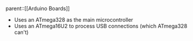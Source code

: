 parent::[[Arduino Boards]]

- Uses an ATmega328 as the main microcontroller
- Uses an ATmega16U2 to process USB connections (which ATmega328 can't)
